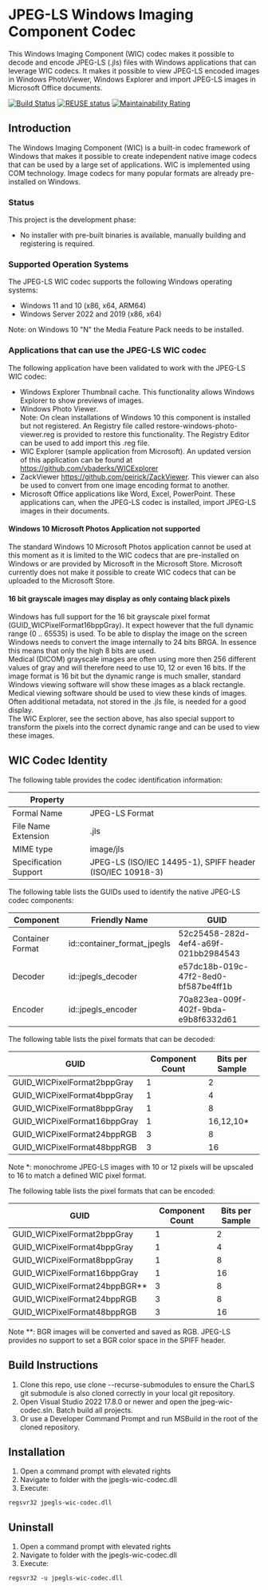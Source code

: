<!--
  SPDX-FileCopyrightText: © 2019 Team CharLS
  SPDX-License-Identifier: BSD-3-Clause
-->

# JPEG-LS Windows Imaging Component Codec

This Windows Imaging Component (WIC) codec makes it possible to decode and encode JPEG-LS (.jls) files with Windows applications that can leverage WIC codecs. It makes it possible to view JPEG-LS encoded images in Windows PhotoViewer, Windows Explorer and import JPEG-LS images in Microsoft Office documents.

[![Build Status](https://dev.azure.com/team-charls/jpegls-wic-codec/_apis/build/status/team-charls.jpegls-wic-codec?branchName=main)](https://dev.azure.com/team-charls/jpegls-wic-codec/_build/latest?definitionId=1&branchName=main)
[![REUSE status](https://api.reuse.software/badge/github.com/team-charls/jpegls-wic-codec)](https://api.reuse.software/info/github.com/team-charls/jpegls-wic-codec)
[![Maintainability Rating](https://sonarcloud.io/api/project_badges/measure?project=team-charls_jpegls-wic-codec&metric=sqale_rating)](https://sonarcloud.io/summary/overall?id=team-charls_jpegls-wic-codec)

## Introduction

The Windows Imaging Component (WIC) is a built-in codec framework of Windows that makes it possible to create independent native image codecs that can be used by a large set of applications. WIC is implemented using COM technology. Image codecs for many popular formats are already pre-installed on Windows.

### Status

This project is the development phase:

- No installer with pre-built binaries is available, manually building and registering is required.

### Supported Operation Systems

The JPEG-LS WIC codec supports the following Windows operating systems:

- Windows 11 and 10 (x86, x64, ARM64)
- Windows Server 2022 and 2019 (x86, x64)

Note: on Windows 10 "N" the Media Feature Pack needs to be installed.

### Applications that can use the JPEG-LS WIC codec

The following application have been validated to work with the JPEG-LS WIC codec:

- Windows Explorer Thumbnail cache. This functionality allows Windows Explorer to show previews of images.
- Windows Photo Viewer.  
 Note: On clean installations of Windows 10 this component is installed but not registered. An Registry file called restore-windows-photo-viewer.reg is provided to restore this functionality. The Registry Editor can be used to add import this .reg file.
- WIC Explorer (sample application from Microsoft). An updated version of this application can be found at <https://github.com/vbaderks/WICExplorer>
- ZackViewer <https://github.com/peirick/ZackViewer>. This viewer can also be used to convert from one image encoding format to another.
- Microsoft Office applications like Word, Excel, PowerPoint. These applications can, when the JPEG-LS codec is installed, import JPEG-LS images in their documents.

#### Windows 10 Microsoft Photos Application not supported

The standard Windows 10 Microsoft Photos application cannot be used at this moment as it is limited to the WIC codecs that are pre-installed on Windows or are provided by Microsoft in the Microsoft Store.
Microsoft currently does not make it possible to create WIC codecs that can be uploaded to the Microsoft Store.

#### 16 bit grayscale images may display as only containg black pixels

Windows has full support for the 16 bit grayscale pixel format (GUID_WICPixelFormat16bppGray).
It expect however that the full dynamic range (0 .. 65535) is used. To be able to display the image
on the screen Windows needs to convert the image internally to 24 bits BRGA. In essence this means
that only the high 8 bits are used.  
Medical (DICOM) grayscale images are often using more then 256 different values of gray and will therefore
need to use 10, 12 or even 16 bits. If the image format is 16 bit but the dynamic range is much smaller, standard
Windows viewing software will show these images as a black rectangle.  
Medical viewing software should be used to view these kinds of images. Often additional metadata, not stored in the .jls file,
is needed for a good display.  
The WIC Explorer, see the section above, has also special support to transform the pixels into the correct dynamic range and can be used to view these images.

## WIC Codec Identity

The following table provides the codec identification information:

| Property              |                                                           |
|-----------------------|-----------------------------------------------------------|
| Formal Name           | JPEG-LS Format                                            |
| File Name Extension   | .jls                                                      |
| MIME type             | image/jls                                                 |
| Specification Support | JPEG-LS (ISO/IEC 14495-1), SPIFF header (ISO/IEC 10918-3) |

The following table lists the GUIDs used to identify the native JPEG-LS codec components:

| Component        | Friendly Name               | GUID                                 |
|------------------|-----------------------------|--------------------------------------|
| Container Format | id::container_format_jpegls | 52c25458-282d-4ef4-a69f-021bb2984543 |
| Decoder          | id::jpegls_decoder          | e57dc18b-019c-47f2-8ed0-bf587be4ff1b |
| Encoder          | id::jpegls_encoder          | 70a823ea-009f-402f-9bda-e9b8f6332d61 |

The following table lists the pixel formats that can be decoded:

| GUID                         | Component Count | Bits per Sample |
|------------------------------|-----------------|-----------------|
| GUID_WICPixelFormat2bppGray  | 1               | 2               |
| GUID_WICPixelFormat4bppGray  | 1               | 4               |
| GUID_WICPixelFormat8bppGray  | 1               | 8               |
| GUID_WICPixelFormat16bppGray | 1               | 16,12,10*       |
| GUID_WICPixelFormat24bppRGB  | 3               | 8               |
| GUID_WICPixelFormat48bppRGB  | 3               | 16              |

Note \*: monochrome JPEG-LS images with 10 or 12 pixels will be upscaled to 16 to match a defined WIC pixel format.

The following table lists the pixel formats that can be encoded:

| GUID                            | Component Count | Bits per Sample |
|---------------------------------|-----------------|-----------------|
| GUID_WICPixelFormat2bppGray     | 1               | 2               |
| GUID_WICPixelFormat4bppGray     | 1               | 4               |
| GUID_WICPixelFormat8bppGray     | 1               | 8               |
| GUID_WICPixelFormat16bppGray    | 1               | 16              |
| GUID_WICPixelFormat24bppBGR\*\* | 3               | 8               |
| GUID_WICPixelFormat24bppRGB     | 3               | 8               |
| GUID_WICPixelFormat48bppRGB     | 3               | 16              |

Note \*\*: BGR images will be converted and saved as RGB. JPEG-LS provides no support to set a BGR color space in the SPIFF header.

## Build Instructions

1. Clone this repo, use clone --recurse-submodules to ensure the CharLS git submodule is also cloned correctly in your local git repository.
2. Open Visual Studio 2022 17.8.0 or newer and open the jpeg-wic-codec.sln. Batch build all projects.  
3. Or use a Developer Command Prompt and run MSBuild in the root of the cloned repository.

## Installation

1. Open a command prompt with elevated rights
2. Navigate to folder with the jpegls-wic-codec.dll
3. Execute:

```shell
regsvr32 jpegls-wic-codec.dll
```

## Uninstall

1. Open a command prompt with elevated rights
2. Navigate to folder with the jpegls-wic-codec.dll
3. Execute:

```shell
regsvr32 -u jpegls-wic-codec.dll
```
